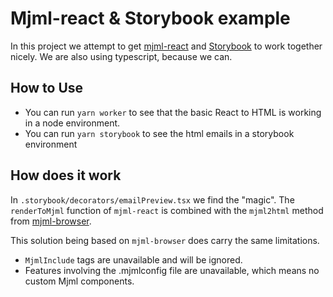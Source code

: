 # Mjml-react & Storybook example

In this project we attempt to get [mjml-react](https://github.com/Faire/mjml-react) and [Storybook](https://storybook.js.org) to work together nicely. We are also using typescript, because we can.

## How to Use

* You can run `yarn worker` to see that the basic React to HTML is working in a node environment.
* You can run `yarn storybook` to see the html emails in a storybook environment

## How does it work

In `.storybook/decorators/emailPreview.tsx` we find the "magic". The `renderToMjml` function of `mjml-react` is combined with the `mjml2html` method from [mjml-browser](https://www.npmjs.com/package/mjml-browser).

This solution being based on `mjml-browser` does carry the same limitations.

* `MjmlInclude` tags are unavailable and will be ignored.
* Features involving the .mjmlconfig file are unavailable, which means no custom Mjml components.
